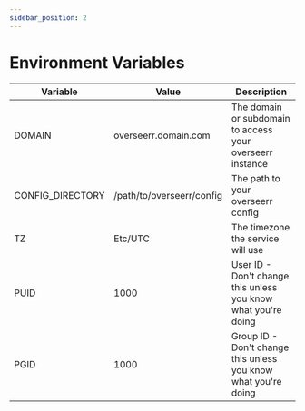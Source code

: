 ```yaml
---
sidebar_position: 2
---
```


# Environment Variables

| Variable         | Value                     | Description                                                    |
| ---------------- | ------------------------- | -------------------------------------------------------------- |
| DOMAIN           | overseerr.domain.com      | The domain or subdomain to access your overseerr instance      |
| CONFIG_DIRECTORY | /path/to/overseerr/config | The path to your overseerr config                              |
| TZ               | Etc/UTC                   | The timezone the service will use                              |
| PUID             | 1000                      | User ID - Don't change this unless you know what you're doing  |
| PGID             | 1000                      | Group ID - Don't change this unless you know what you're doing |
